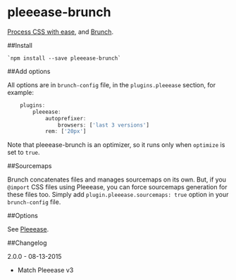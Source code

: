 pleeease-brunch
===============

[Process CSS with ease](https://github.com/iamvdo/pleeease), and [Brunch](https://github.com/brunch/brunch).

##Install

	`npm install --save pleeease-brunch`

##Add options

All options are in `brunch-config` file, in the `plugins.pleeease` section, for example:

```javascript
	plugins:
		pleeease:
			autoprefixer:
				browsers: ['last 3 versions']
			rem: ['20px']
```

Note that pleeease-brunch is an optimizer, so it runs only when `optimize` is set to `true`.

##Sourcemaps

Brunch concatenates files and manages sourcemaps on its own. But, if you `@import` CSS files using Pleeease, you can force sourcemaps generation for these files too. Simply add `plugin.pleeease.sourcemaps: true` option in your `brunch-config` file.

##Options

See [Pleeease](http://pleeease.io/docs/#features).

##Changelog

2.0.0 - 08-13-2015
- Match Pleeease v3